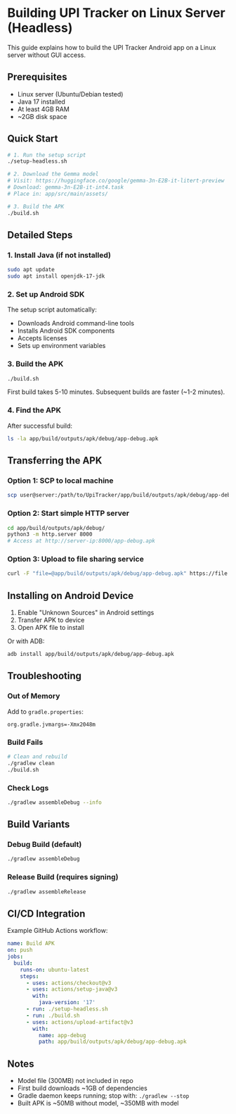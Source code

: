 # Building UPI Tracker on Linux Server (Headless)

This guide explains how to build the UPI Tracker Android app on a Linux server without GUI access.

## Prerequisites

- Linux server (Ubuntu/Debian tested)
- Java 17 installed
- At least 4GB RAM
- ~2GB disk space

## Quick Start

```bash
# 1. Run the setup script
./setup-headless.sh

# 2. Download the Gemma model
# Visit: https://huggingface.co/google/gemma-3n-E2B-it-litert-preview
# Download: gemma-3n-E2B-it-int4.task
# Place in: app/src/main/assets/

# 3. Build the APK
./build.sh
```

## Detailed Steps

### 1. Install Java (if not installed)
```bash
sudo apt update
sudo apt install openjdk-17-jdk
```

### 2. Set up Android SDK
The setup script automatically:
- Downloads Android command-line tools
- Installs Android SDK components
- Accepts licenses
- Sets up environment variables

### 3. Build the APK
```bash
./build.sh
```

First build takes 5-10 minutes. Subsequent builds are faster (~1-2 minutes).

### 4. Find the APK
After successful build:
```bash
ls -la app/build/outputs/apk/debug/app-debug.apk
```

## Transferring the APK

### Option 1: SCP to local machine
```bash
scp user@server:/path/to/UpiTracker/app/build/outputs/apk/debug/app-debug.apk .
```

### Option 2: Start simple HTTP server
```bash
cd app/build/outputs/apk/debug/
python3 -m http.server 8000
# Access at http://server-ip:8000/app-debug.apk
```

### Option 3: Upload to file sharing service
```bash
curl -F "file=@app/build/outputs/apk/debug/app-debug.apk" https://file.io
```

## Installing on Android Device

1. Enable "Unknown Sources" in Android settings
2. Transfer APK to device
3. Open APK file to install

Or with ADB:
```bash
adb install app/build/outputs/apk/debug/app-debug.apk
```

## Troubleshooting

### Out of Memory
Add to `gradle.properties`:
```
org.gradle.jvmargs=-Xmx2048m
```

### Build Fails
```bash
# Clean and rebuild
./gradlew clean
./build.sh
```

### Check Logs
```bash
./gradlew assembleDebug --info
```

## Build Variants

### Debug Build (default)
```bash
./gradlew assembleDebug
```

### Release Build (requires signing)
```bash
./gradlew assembleRelease
```

## CI/CD Integration

Example GitHub Actions workflow:
```yaml
name: Build APK
on: push
jobs:
  build:
    runs-on: ubuntu-latest
    steps:
      - uses: actions/checkout@v3
      - uses: actions/setup-java@v3
        with:
          java-version: '17'
      - run: ./setup-headless.sh
      - run: ./build.sh
      - uses: actions/upload-artifact@v3
        with:
          name: app-debug
          path: app/build/outputs/apk/debug/app-debug.apk
```

## Notes

- Model file (300MB) not included in repo
- First build downloads ~1GB of dependencies
- Gradle daemon keeps running; stop with: `./gradlew --stop`
- Built APK is ~50MB without model, ~350MB with model